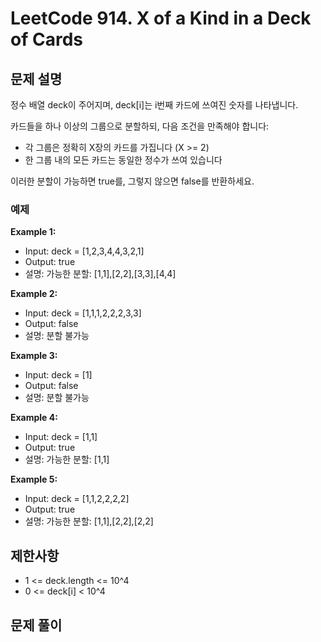# LeetCode 914. X of a Kind in a Deck of Cards

## 문제 설명

정수 배열 deck이 주어지며, deck[i]는 i번째 카드에 쓰여진 숫자를 나타냅니다.

카드들을 하나 이상의 그룹으로 분할하되, 다음 조건을 만족해야 합니다:

- 각 그룹은 정확히 X장의 카드를 가집니다 (X >= 2)
- 한 그룹 내의 모든 카드는 동일한 정수가 쓰여 있습니다

이러한 분할이 가능하면 true를, 그렇지 않으면 false를 반환하세요.

### 예제

**Example 1:**

- Input: deck = [1,2,3,4,4,3,2,1]
- Output: true
- 설명: 가능한 분할: [1,1],[2,2],[3,3],[4,4]

**Example 2:**

- Input: deck = [1,1,1,2,2,2,3,3]
- Output: false
- 설명: 분할 불가능

**Example 3:**

- Input: deck = [1]
- Output: false
- 설명: 분할 불가능

**Example 4:**

- Input: deck = [1,1]
- Output: true
- 설명: 가능한 분할: [1,1]

**Example 5:**

- Input: deck = [1,1,2,2,2,2]
- Output: true
- 설명: 가능한 분할: [1,1],[2,2],[2,2]

## 제한사항

- 1 <= deck.length <= 10^4
- 0 <= deck[i] < 10^4

## 문제 풀이
